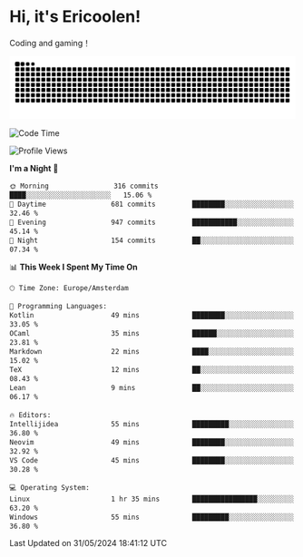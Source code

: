 # Hi, it's Ericoolen!
Coding and gaming！

<picture>
  <source media="(prefers-color-scheme: dark)" srcset="https://raw.githubusercontent.com/Eric-Song-Nop/Eric-Song-Nop/output/github-contribution-grid-snake-dark.svg">
  <source media="(prefers-color-scheme: light)" srcset="https://raw.githubusercontent.com/Eric-Song-Nop/Eric-Song-Nop/output/github-contribution-grid-snake.svg">
  <img alt="github contribution grid snake animation" src="https://raw.githubusercontent.com/Eric-Song-Nop/Eric-Song-Nop/output/github-contribution-grid-snake.svg">
</picture>

<!--START_SECTION:waka-->
![Code Time](http://img.shields.io/badge/Code%20Time-1%2C344%20hrs%2019%20mins-blue)

![Profile Views](http://img.shields.io/badge/Profile%20Views-0-blue)

**I'm a Night 🦉** 

```text
🌞 Morning                316 commits         ████░░░░░░░░░░░░░░░░░░░░░   15.06 % 
🌆 Daytime                681 commits         ████████░░░░░░░░░░░░░░░░░   32.46 % 
🌃 Evening                947 commits         ███████████░░░░░░░░░░░░░░   45.14 % 
🌙 Night                  154 commits         ██░░░░░░░░░░░░░░░░░░░░░░░   07.34 % 
```


📊 **This Week I Spent My Time On** 

```text
🕑︎ Time Zone: Europe/Amsterdam

💬 Programming Languages: 
Kotlin                   49 mins             ████████░░░░░░░░░░░░░░░░░   33.05 % 
OCaml                    35 mins             ██████░░░░░░░░░░░░░░░░░░░   23.81 % 
Markdown                 22 mins             ████░░░░░░░░░░░░░░░░░░░░░   15.02 % 
TeX                      12 mins             ██░░░░░░░░░░░░░░░░░░░░░░░   08.43 % 
Lean                     9 mins              ██░░░░░░░░░░░░░░░░░░░░░░░   06.17 % 

🔥 Editors: 
Intellijidea             55 mins             █████████░░░░░░░░░░░░░░░░   36.80 % 
Neovim                   49 mins             ████████░░░░░░░░░░░░░░░░░   32.92 % 
VS Code                  45 mins             ████████░░░░░░░░░░░░░░░░░   30.28 % 

💻 Operating System: 
Linux                    1 hr 35 mins        ████████████████░░░░░░░░░   63.20 % 
Windows                  55 mins             █████████░░░░░░░░░░░░░░░░   36.80 % 
```


 Last Updated on 31/05/2024 18:41:12 UTC
<!--END_SECTION:waka-->
